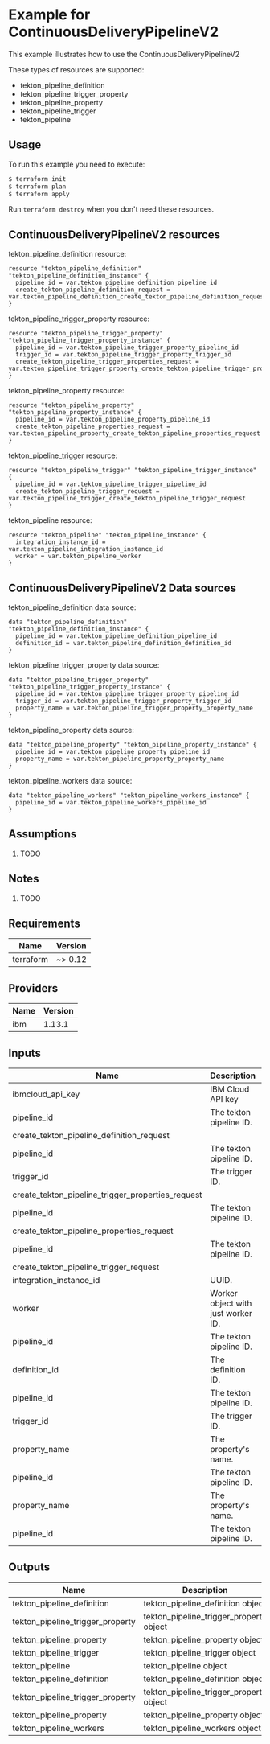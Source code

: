 # Example for ContinuousDeliveryPipelineV2

This example illustrates how to use the ContinuousDeliveryPipelineV2

These types of resources are supported:

* tekton_pipeline_definition
* tekton_pipeline_trigger_property
* tekton_pipeline_property
* tekton_pipeline_trigger
* tekton_pipeline

## Usage

To run this example you need to execute:

```bash
$ terraform init
$ terraform plan
$ terraform apply
```

Run `terraform destroy` when you don't need these resources.


## ContinuousDeliveryPipelineV2 resources

tekton_pipeline_definition resource:

```hcl
resource "tekton_pipeline_definition" "tekton_pipeline_definition_instance" {
  pipeline_id = var.tekton_pipeline_definition_pipeline_id
  create_tekton_pipeline_definition_request = var.tekton_pipeline_definition_create_tekton_pipeline_definition_request
}
```
tekton_pipeline_trigger_property resource:

```hcl
resource "tekton_pipeline_trigger_property" "tekton_pipeline_trigger_property_instance" {
  pipeline_id = var.tekton_pipeline_trigger_property_pipeline_id
  trigger_id = var.tekton_pipeline_trigger_property_trigger_id
  create_tekton_pipeline_trigger_properties_request = var.tekton_pipeline_trigger_property_create_tekton_pipeline_trigger_properties_request
}
```
tekton_pipeline_property resource:

```hcl
resource "tekton_pipeline_property" "tekton_pipeline_property_instance" {
  pipeline_id = var.tekton_pipeline_property_pipeline_id
  create_tekton_pipeline_properties_request = var.tekton_pipeline_property_create_tekton_pipeline_properties_request
}
```
tekton_pipeline_trigger resource:

```hcl
resource "tekton_pipeline_trigger" "tekton_pipeline_trigger_instance" {
  pipeline_id = var.tekton_pipeline_trigger_pipeline_id
  create_tekton_pipeline_trigger_request = var.tekton_pipeline_trigger_create_tekton_pipeline_trigger_request
}
```
tekton_pipeline resource:

```hcl
resource "tekton_pipeline" "tekton_pipeline_instance" {
  integration_instance_id = var.tekton_pipeline_integration_instance_id
  worker = var.tekton_pipeline_worker
}
```

## ContinuousDeliveryPipelineV2 Data sources

tekton_pipeline_definition data source:

```hcl
data "tekton_pipeline_definition" "tekton_pipeline_definition_instance" {
  pipeline_id = var.tekton_pipeline_definition_pipeline_id
  definition_id = var.tekton_pipeline_definition_definition_id
}
```
tekton_pipeline_trigger_property data source:

```hcl
data "tekton_pipeline_trigger_property" "tekton_pipeline_trigger_property_instance" {
  pipeline_id = var.tekton_pipeline_trigger_property_pipeline_id
  trigger_id = var.tekton_pipeline_trigger_property_trigger_id
  property_name = var.tekton_pipeline_trigger_property_property_name
}
```
tekton_pipeline_property data source:

```hcl
data "tekton_pipeline_property" "tekton_pipeline_property_instance" {
  pipeline_id = var.tekton_pipeline_property_pipeline_id
  property_name = var.tekton_pipeline_property_property_name
}
```
tekton_pipeline_workers data source:

```hcl
data "tekton_pipeline_workers" "tekton_pipeline_workers_instance" {
  pipeline_id = var.tekton_pipeline_workers_pipeline_id
}
```

## Assumptions

1. TODO

## Notes

1. TODO

## Requirements

| Name | Version |
|------|---------|
| terraform | ~> 0.12 |

## Providers

| Name | Version |
|------|---------|
| ibm | 1.13.1 |

## Inputs

| Name | Description | Type | Required |
|------|-------------|------|---------|
| ibmcloud\_api\_key | IBM Cloud API key | `string` | true |
| pipeline_id | The tekton pipeline ID. | `string` | true |
| create_tekton_pipeline_definition_request |  | `` | false |
| pipeline_id | The tekton pipeline ID. | `string` | true |
| trigger_id | The trigger ID. | `string` | true |
| create_tekton_pipeline_trigger_properties_request |  | `` | false |
| pipeline_id | The tekton pipeline ID. | `string` | true |
| create_tekton_pipeline_properties_request |  | `` | false |
| pipeline_id | The tekton pipeline ID. | `string` | true |
| create_tekton_pipeline_trigger_request |  | `` | false |
| integration_instance_id | UUID. | `string` | false |
| worker | Worker object with just worker ID. | `` | false |
| pipeline_id | The tekton pipeline ID. | `string` | true |
| definition_id | The definition ID. | `string` | true |
| pipeline_id | The tekton pipeline ID. | `string` | true |
| trigger_id | The trigger ID. | `string` | true |
| property_name | The property's name. | `string` | true |
| pipeline_id | The tekton pipeline ID. | `string` | true |
| property_name | The property's name. | `string` | true |
| pipeline_id | The tekton pipeline ID. | `string` | true |

## Outputs

| Name | Description |
|------|-------------|
| tekton_pipeline_definition | tekton_pipeline_definition object |
| tekton_pipeline_trigger_property | tekton_pipeline_trigger_property object |
| tekton_pipeline_property | tekton_pipeline_property object |
| tekton_pipeline_trigger | tekton_pipeline_trigger object |
| tekton_pipeline | tekton_pipeline object |
| tekton_pipeline_definition | tekton_pipeline_definition object |
| tekton_pipeline_trigger_property | tekton_pipeline_trigger_property object |
| tekton_pipeline_property | tekton_pipeline_property object |
| tekton_pipeline_workers | tekton_pipeline_workers object |
